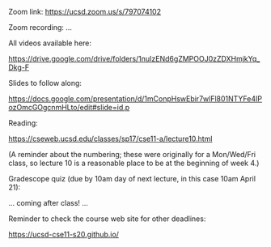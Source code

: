 Zoom link: https://ucsd.zoom.us/s/797074102

Zoom recording: ...

All videos available here:

https://drive.google.com/drive/folders/1nuIzENd6gZMPOOJ0zZDXHmjkYq_Dkg-F

Slides to follow along:

https://docs.google.com/presentation/d/1mConpHswEbir7wlFl801NTYFe4IPozOmcGOgcnmHLto/edit#slide=id.p

Reading:

https://cseweb.ucsd.edu/classes/sp17/cse11-a/lecture10.html

(A reminder about the numbering; these were originally for a Mon/Wed/Fri class,
so lecture 10 is a reasonable place to be at the beginning of week 4.)

Gradescope quiz (due by 10am day of next lecture, in this case 10am April 21):

... coming after class! ...

Reminder to check the course web site for other deadlines:

https://ucsd-cse11-s20.github.io/

